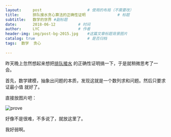 ```yaml
---
layout:     post   				    # 使用的布局（不需要改）
title:      排队接水贪心算法的正确性证明 				# 标题 
subtitle:   数学的世界 #副标题
date:       2018-06-12			# 时间
author:     LYC					# 作者
header-img: img/post-bg-2015.jpg 	#这篇文章标题背景图片
catalog: true 						# 是否归档
tags:  数学  贪心
       
---
```


昨天晚上忽然想起来想把[排队接水](https://www.luogu.org/problemnew/show/P1223)
的正确性证明搞一下，于是就稍微思考了一会。

首先，数学建模，抽象出问题的本质，发现这就是一个数列求和问题。然后只要求证最小值
就好了。

直接放图片吧：

![prove](http://tu.shenlancloud.club/images/2018/06/11/IMG_20180611_230440.md.jpg)

好像不是很难，不多说了，就放这里了。

我好弱啊。
